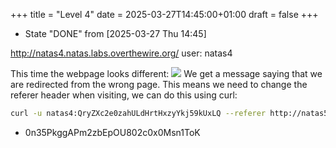 +++
title = "Level 4"
date = 2025-03-27T14:45:00+01:00
draft = false
+++

-   State "DONE"       from              <span class="timestamp-wrapper"><span class="timestamp">[2025-03-27 Thu 14:45]</span></span>

<http://natas4.natas.labs.overthewire.org/>
user: natas4

This time the webpage looks different:
![](/ox-hugo/clipboard-20250216T135754.png)
We get a message saying that we are redirected from the wrong page. This means we need to change the referer header when visiting, we can do this using curl:

```bash
curl -u natas4:QryZXc2e0zahULdHrtHxzyYkj59kUxLQ --referer http://natas5.natas.labs.overthewire.org/ http://natas4.natas.labs.overthewire.org/
```

-   0n35PkggAPm2zbEpOU802c0x0Msn1ToK
